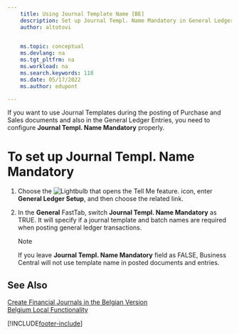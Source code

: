 ```yaml
---
    title: Using Journal Template Name [BE]
    description: Set up Journal Templ. Name Mandatory in General Ledger Setup.
    author: altotovi

    
    ms.topic: conceptual
    ms.devlang: na
    ms.tgt_pltfrm: na
    ms.workload: na
    ms.search.keywords: 118
    ms.date: 05/17/2022
    ms.author: edupont

---
```


If you want to use Journal Templates during the posting of Purchase and Sales documents and also in the General Ledger Entries, you need to configure **Journal Templ. Name Mandatory** properly.

# To set up Journal Templ. Name Mandatory
1. Choose the ![Lightbulb that opens the Tell Me feature.](../../../media/ui-search/search_small.png "Tell me what you want to do") icon, enter **General Ledger Setup**, and then choose the related link. 
2. In the **General** FastTab, switch **Journal Templ. Name Mandatory** as TRUE. It will specify if a journal template and batch names are required when posting general ledger transactions.

    > [!NOTE]  
    > If you leave **Journal Templ. Name Mandatory** field as FALSE, Business Central will not use template name in posted documents and entries.

## See Also

[Create Financial Journals in the Belgian Version](../../how-to-create-financial-journals.md)  
[Belgium Local Functionality](belgium-local-functionality.md)


[!INCLUDE[footer-include](../../includes/footer-banner.md)]
